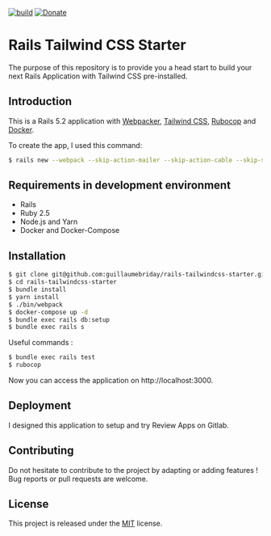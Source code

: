 [![build](https://gitlab.com/guillaumebriday/rails-tailwindcss-starter/badges/master/build.svg)](https://gitlab.com/guillaumebriday/rails-tailwindcss-starter/pipelines)
[![Donate](https://img.shields.io/badge/Donate-PayPal-green.svg)](https://www.paypal.me/guillaumebriday)

# Rails Tailwind CSS Starter

The purpose of this repository is to provide you a head start to build your next Rails Application with Tailwind CSS pre-installed.

## Introduction

This is a Rails 5.2 application with [Webpacker](https://github.com/rails/webpacker), [Tailwind CSS](https://tailwindcss.com), [Rubocop](https://github.com/rubocop-hq/rubocop) and [Docker](https://www.docker.com).

To create the app, I used this command:

```bash
$ rails new --webpack --skip-action-mailer --skip-action-cable --skip-sprockets --skip-spring  --skip-coffee --skip-turbolinks --skip-javascript --skip-bootsnap --database=postgresql .
```

## Requirements in development environment

- Rails
- Ruby 2.5
- Node.js and Yarn
- Docker and Docker-Compose

## Installation

```bash
$ git clone git@github.com:guillaumebriday/rails-tailwindcss-starter.git
$ cd rails-tailwindcss-starter
$ bundle install
$ yarn install
$ ./bin/webpack
$ docker-compose up -d
$ bundle exec rails db:setup
$ bundle exec rails s
```

Useful commands :
```bash
$ bundle exec rails test
$ rubocop
```

Now you can access the application on http://localhost:3000.

## Deployment

I designed this application to setup and try Review Apps on Gitlab.

## Contributing

Do not hesitate to contribute to the project by adapting or adding features ! Bug reports or pull requests are welcome.

## License

This project is released under the [MIT](http://opensource.org/licenses/MIT) license.
